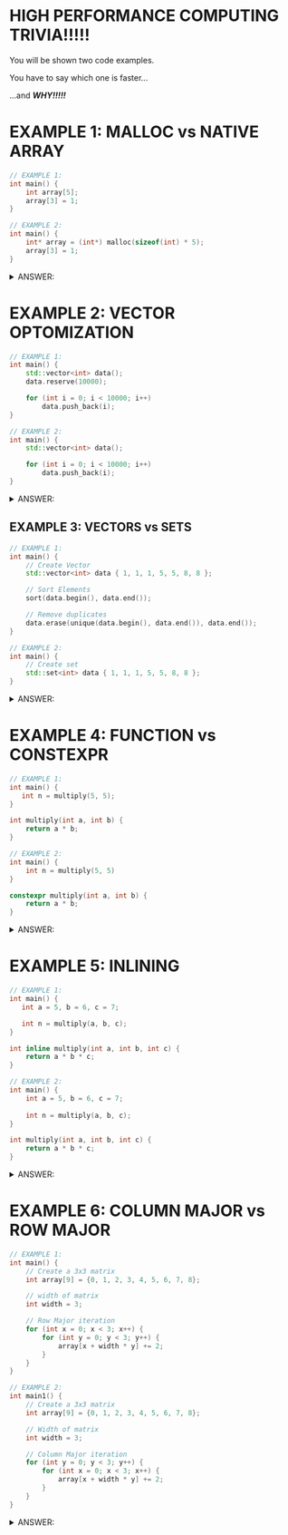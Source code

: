 # HIGH PERFORMANCE COMPUTING TRIVIA!!!!!

You will be shown two code examples.

You have to say which one is faster...

...and ***WHY!!!!!***

# EXAMPLE 1: MALLOC vs NATIVE ARRAY

```cpp
// EXAMPLE 1:
int main() {
    int array[5];
    array[3] = 1;
}

// EXAMPLE 2:
int main() {
    int* array = (int*) malloc(sizeof(int) * 5);
    array[3] = 1;
}
```
<details>
  <summary>ANSWER:</summary>

The difference here is stack vs heap allocation.

In Example 1, `array` is allocated on the stack.

In Example 2, `array` is allocated using malloc, which allocates on the heap. It must be allocated on the heap because its' size is resolved at runtime.

In this example, where we only want a small array, it is *much* better to allocate on the stack.  However, for a larger data structure, it is far more optimal to allocate on the heap, since the stack is small relative to the heap.
</details>

# EXAMPLE 2: VECTOR OPTOMIZATION
```cpp
// EXAMPLE 1:
int main() {
    std::vector<int> data();
    data.reserve(10000);

    for (int i = 0; i < 10000; i++)
        data.push_back(i);
}

// EXAMPLE 2:
int main() {
    std::vector<int> data();

    for (int i = 0; i < 10000; i++)
        data.push_back(i);
}
```
<details>
  <summary>ANSWER:</summary>

This example is about reducing the number of allocations that have to occur. 

Vectors allocate data in blocks. Take this example:

```cpp
int main() {
    // Note: repeat(n) not actually in C++... just for demonstration
  
    std::vector<int> data();
    data.push_back(5); // "data" allocates enough space for 4 ints on first push_back
    repeat(5) { data.push_back(10) } // "data" allocates another 8 slots on the 5th push_back
    repeat(16) { data.push_back(20) } // "data" allocates another 16 slots on the 13th push_back
}
```

The sequence looks like this: 0, 4, 8, 16, 32, 64, 128... etc.

When we use the `reserve` keyword, we skip all these allocations, essentially compressing them into a single allocation.

In practice, doing this is *orders of magnitude* faster. Take a look at this speed heirarchy, from fastest to slowest:

1. cpu cycle
2. read value from cache
3. access ram
4. function call
5. virtual function call
6. system call (ALLOCATION!!)
7. access disk

source: https://fekir.info/post/cpp-perf-guidelines/##avoid-optimization-barriers

As you can see, system calls are very very slow. 
  </details>
  
## EXAMPLE 3: VECTORS vs SETS
```cpp
// EXAMPLE 1:
int main() {
    // Create Vector
    std::vector<int> data { 1, 1, 1, 5, 5, 8, 8 };

    // Sort Elements
    sort(data.begin(), data.end());

    // Remove duplicates
    data.erase(unique(data.begin(), data.end()), data.end());
}

// EXAMPLE 2:
int main() {
    // Create set
    std::set<int> data { 1, 1, 1, 5, 5, 8, 8 };
}
```

<details>
  <summary> ANSWER: </summary>
This doesn't make sense, in theory, set should handle this better. But, it doesnt.

Modern Computer Architectures require that data structures be intensely optomized to work quickly. In most languages, Vectors and Hashmaps are extraordinarily well optomized, while other data structures don't get the same attention. 

In general, the only data structures that should be used are Vectors, Hashmaps, and native Arrays.

That being said, iterating over sets vs vectors is about equivalent. Additionally in some situations, other data structures ARE optimal.

Source: https://fekir.info/post/cpp-perf-guidelines/##avoid-optimization-barriers
 </details>

# EXAMPLE 4: FUNCTION vs CONSTEXPR
```cpp
// EXAMPLE 1:
int main() {
   int n = multiply(5, 5); 
}

int multiply(int a, int b) {
    return a * b;
}

// EXAMPLE 2:
int main() {
    int n = multiply(5, 5)
}

constexpr multiply(int a, int b) { 
    return a * b;
} 
```
<details>
  <summary>ANSWER:</summary>
  
  Functions are NOT free to create. They are not free because the process has to figure out where in the instruction cache the function lives. Then, parameters have to be resolved.

When we use constexpr, we are creating an expression that can be evaluated at compile time. (parameters to constexpr must be constants)

This constexpr will look like this once it is evaluated:  
```cpp
int main() {
  int n = 5 * 5;
}
```
Then, the compiler will take 5 * 5, and since 5 is a constant, evaluates `n = 10` at compile time, removing the need for runtime resolution. For this, and even more complex constexpr's, this is a massive speed-up.
 
</details>

# EXAMPLE 5: INLINING

```cpp
// EXAMPLE 1:
int main() {
   int a = 5, b = 6, c = 7;

   int n = multiply(a, b, c);
}

int inline multiply(int a, int b, int c) {
    return a * b * c;
}

// EXAMPLE 2:
int main() {
    int a = 5, b = 6, c = 7;
  
    int n = multiply(a, b, c);
}

int multiply(int a, int b, int c) {
    return a * b * c;
}
```
<details>
  <summary>ANSWER:</summary>
Creating a function as `inline` suggests to the compiler that a function should be `inlined`.  The compiler will evaluate the function and decide whether or not the function should be inlined. 

If the compiler inlines a function, it will replace any instance of it with the function itself. 
  
For example, after evaluation, the compiler may generate `main()` to look like this:
  
```cpp
int main() {
     int a = 5, b = 6, c = 7;
  
     int n = a * b * c;
}
```
  
This can be a considerable speedup, but it should only be used for small functions. Inlining alot can bloat the instruction cache, which can have major performance repercussions.
  
This is similar to constexpr, but the inputs to an inline function are not constants and are not evaluated at compile-time. 
  </details>

# EXAMPLE 6: COLUMN MAJOR vs ROW MAJOR

```cpp
// EXAMPLE 1:
int main() {
    // Create a 3x3 matrix
    int array[9] = {0, 1, 2, 3, 4, 5, 6, 7, 8};

    // width of matrix
    int width = 3;

    // Row Major iteration
    for (int x = 0; x < 3; x++) {
        for (int y = 0; y < 3; y++) {
            array[x + width * y] += 2;
        }
    }
}

// EXAMPLE 2:
int main1() {
    // Create a 3x3 matrix
    int array[9] = {0, 1, 2, 3, 4, 5, 6, 7, 8};

    // Width of matrix
    int width = 3;

    // Column Major iteration
    for (int y = 0; y < 3; y++) {
        for (int x = 0; x < 3; x++) {
            array[x + width * y] += 2;
        }
    }
}
```
<details>
  <summary>ANSWER:</summary>
Row Major is much faster than Column Major because it maximizes `cache hits`.

When we iterate by Row Major, memory is contiguous, meaning it is all right next to each other in memory. When you retrieve a variable from memory, it is moved into a register, but the data around that variable is moved into cache, which is much much faster than main memory. This means that the next iteration of the array is fast, since it has already been moved into cache.
  
When iterating by Column Major, we have to move across large strides in memory (especially for large data structures), which means we do not have the benefit of caching the neighbours of the element. 
  
Iteration order:
```cpp
// row major index order:
[ 0, 1, 2, 3, 4, 5, 6, 7, 8]

// column major index order:
[ 0, 3, 6, 1, 4, 7, 2, 5, 8]
```
  
Column Major vs Row Major is very important for Matrix Multiplication optomization.
  
  </details>
